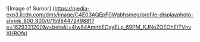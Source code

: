 ![Image of Suroor] (https://media-exp3.licdn.com/dms/image/C4E03AQEpF0Wgbhsmeg/profile-displayphoto-shrink_800_800/0/1598447249881?e=1629331200&v=beta&t=4Iw84AmnbECyyELo_69PM_KJNoZOEOhEtTVnvXHROfs)
